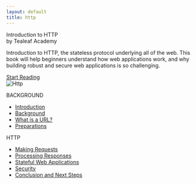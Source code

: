 ```yaml
---
layout: default
title: http
---
```

<section class='book'>
  <div class='wrapper-inside clearfix'>
    <div class='top-large'>
      <div class='book-title'>
        Introduction to HTTP
      </div>
      <div class='book-author'>
        by Tealeaf Academy
      </div>
      <p class='book-description'>
        Introduction to HTTP, the stateless protocol underlying all of the web. This book will help beginners understand how web applications work, and why building robust and secure web applications is so challenging.
      </p>
      <a class="read-btn" href="javascript:;">Start Reading</a>
    </div>
    <img alt="Http" class="book-image" src="images/http.png"/>
  </div>
</section>
<div class="wrapper-inside clearfix">
  <div class="table-of-contents">
    <p class="part">BACKGROUND</p>
    <ul class="chapters">
      <li><a href="book/background/1_Introduction.html">Introduction</a></li>
      <li><a href="book/background/2_Background.html">Background</a></li>
      <li><a href="book/background/3_what_is_url.html">What is a URL?</a></li>
      <li><a href="book/background/4_preparations.html">Preparations</a></li>
    </ul>
    <p class="part">HTTP</p>
    <ul class="chapters">
      <li><a href="book/http/1_making-requests.html">Making Requests</a></li>
      <li><a href="book/http/2_processing_responses.html">Processing Responses</a></li>
      <li><a href="book/http/3_stateful_web_applications.html">Stateful Web Applications</a></li>
      <li><a href="book/http/4_security.html">Security</a></li>
      <li><a href="book/http/5_conclusion_and_next_steps.html">Conclusion and Next Steps</a></li>
    </ul>
  </div>
</div>
